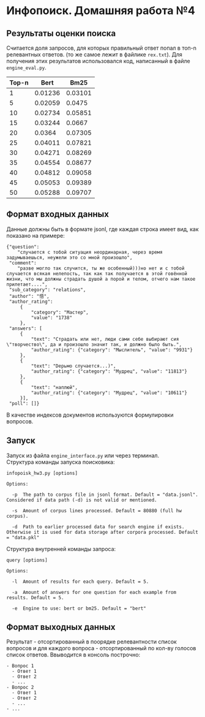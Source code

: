 # Инфопоиск. Домашняя работа №4
## Результаты оценки поиска
Считается доля запросов, для которых правильный ответ попал в топ-n релевантных ответов. (то же самое лежит в файлике `rex.txt`).
Для получения этих результатов использовался код, написанный в файле `engine_eval.py`.

Top-n|Bert|Bm25
---|----|----
1|0.01236|0.03101
5|0.02059|0.0475
10|0.02734|0.05851
15|0.03244|0.0667
20|0.0364|0.07305
25|0.04011|0.07821
30|0.04271|0.08269
35|0.04554|0.08677
40|0.04812|0.09058
45|0.05053|0.09389
50|0.05288|0.09707
## Формат входных данных
Данные должны быть в формате jsonl, где каждая строка имеет вид, как показано на примере:
```
{"question": 
    "случается с тобой ситуация неординарная, через время задумываешься, неужели это со мной произошло", 
 "comment": 
    "разве могло так случится, ты же особенный)))но нет и с тобой случается всякая нелепость, так как так получается в этой говённой жизни, что мы должны страдать душой а порой и телом, отчего нам такое прилетает....", 
 "sub_category": "relations", 
 "author": "悟", 
 "author_rating": 
     {
         "category": "Мастер", 
         "value": "1738"
     }, 
 "answers": [
     {
         "text": "Страдать или нет, люди сами себе выбирают сия \"творчество\", да и произошло значит так, и должно было быть.", 
         "author_rating": {"category": "Мыслитель", "value": "9931"}
     }, 
     {
         "text": "Dерьмо случается...)", 
         "author_rating": {"category": "Мудрец", "value": "11813"}
     }, 
     {
         "text": "наплюй", 
         "author_rating": {"category": "Мудрец", "value": "10611"}
     }], 
 "poll": []}
```
В качестве индексов документов используются формулировки вопросов.
## Запуск
Запуск из файла `engine_interface.py` или через терминал.</br> 
Структура команды запуска поисковика:</br>
```
infopoisk_hw3.py [options]

Options:

  -p  The path to corpus file in jsonl format. Default = "data.jsonl". Considered if data path (-d) is not valid or mentioned.
  
  -s  Amount of corpus lines processed. Default = 80880 (full hw corpus).
  
  -d  Path to earlier processed data for search engine if exists. Otherwise it is used for data storage after corpora processed. Default = "data.pkl"
```

Структура внутренней команды запроса:</br>
```
query [options]

Options:
  
  -l  Amount of results for each query. Default = 5.
  
  -a  Amount of answers for one question for each example from results. Default = 5.
  
  -e  Engine to use: bert or bm25. Default = "bert"
```

## Формат выходных данных
Результат - отсортированный в поорядке релевантности список вопросов и для каждого вопроса - отсортированный по кол-ву голосов список ответов.
Ввыводится в консоль построчно:
```
- Вопрос 1
  - Ответ 1
  - Ответ 2
  - ...
- Вопрос 2
  - Ответ 1
  - Ответ 2
  - ...
- ...
```
